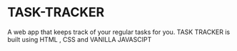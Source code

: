 # TASK-TRACKER
A web app that keeps track of your regular tasks for you. 
TASK TRACKER is built using HTML , CSS and VANILLA JAVASCIPT
